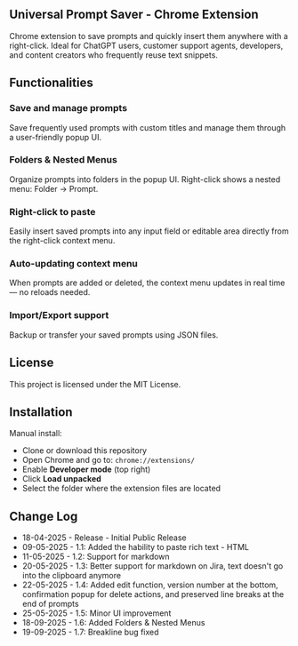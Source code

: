 ## Universal Prompt Saver - Chrome Extension

Chrome extension to save prompts and quickly insert them anywhere with a right-click. Ideal for ChatGPT users, customer support agents, developers, and content creators who frequently reuse text snippets.

## Functionalities

### Save and manage prompts  
Save frequently used prompts with custom titles and manage them through a user-friendly popup UI.


### Folders & Nested Menus
Organize prompts into folders in the popup UI. Right-click shows a nested menu: Folder → Prompt.


### Right-click to paste  
Easily insert saved prompts into any input field or editable area directly from the right-click context menu.


### Auto-updating context menu  
When prompts are added or deleted, the context menu updates in real time — no reloads needed.


### Import/Export support  
Backup or transfer your saved prompts using JSON files.


## License

This project is licensed under the MIT License.

## Installation

Manual install:

* Clone or download this repository
* Open Chrome and go to: `chrome://extensions/`
* Enable **Developer mode** (top right)
* Click **Load unpacked**
* Select the folder where the extension files are located

## Change Log
* 18-04-2025 - Release - Initial Public Release
* 09-05-2025 - 1.1: Added the hability to paste rich text - HTML
* 11-05-2025 - 1.2: Support for markdown
* 20-05-2025 - 1.3: Better support for markdown on Jira, text doesn't go into the clipboard anymore
* 22-05-2025 - 1.4: Added edit function, version number at the bottom, confirmation popup for delete actions, and preserved line breaks at the end of prompts
* 25-05-2025 - 1.5: Minor UI improvement
* 18-09-2025 - 1.6: Added Folders & Nested Menus
* 19-09-2025 - 1.7: Breakline bug fixed